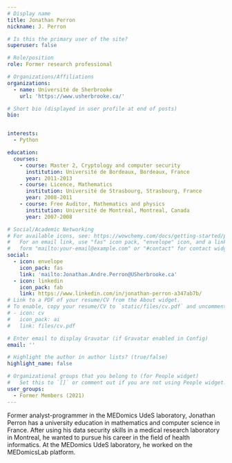 ```yaml
---
# Display name
title: Jonathan Perron
nickname: J. Perron

# Is this the primary user of the site?
superuser: false

# Role/position
role: Former research professional

# Organizations/Affiliations
organizations:
  - name: Université de Sherbrooke
    url: 'https://www.usherbrooke.ca/'

# Short bio (displayed in user profile at end of posts)
bio: 


interests:
  - Python

education:
  courses:
    - course: Master 2, Cryptology and computer security
      institution: Université de Bordeaux, Bordeaux, France
      year: 2011-2013
    - course: Licence, Mathematics
      institution: Université de Strasbourg, Strasbourg, France
      year: 2008-2011
    - course: Free Auditor, Mathematics and physics
      institution: Université de Montréal, Montreal, Canada
      year: 2007-2008

# Social/Academic Networking
# For available icons, see: https://wowchemy.com/docs/getting-started/page-builder/#icons
#   For an email link, use "fas" icon pack, "envelope" icon, and a link in the
#   form "mailto:your-email@example.com" or "#contact" for contact widget.
social:
  - icon: envelope
    icon_pack: fas
    link: 'mailto:Jonathan.Andre.Perron@USherbrooke.ca'
  - icon: linkedin
    icon_pack: fab
    link: https://www.linkedin.com/in/jonathan-perron-a347ab7b/
# Link to a PDF of your resume/CV from the About widget.
# To enable, copy your resume/CV to `static/files/cv.pdf` and uncomment the lines below.
# - icon: cv
#   icon_pack: ai
#   link: files/cv.pdf

# Enter email to display Gravatar (if Gravatar enabled in Config)
email: ''

# Highlight the author in author lists? (true/false)
highlight_name: false

# Organizational groups that you belong to (for People widget)
#   Set this to `[]` or comment out if you are not using People widget.
user_groups:
  - Former Members (2021)
---
```


Former analyst-programmer in the MEDomics UdeS laboratory, Jonathan Perron has a university education in mathematics 
and computer science in France. After using his data security skills in a medical research laboratory in Montreal, 
he wanted to pursue his career in the field of health informatics. At the MEDomics UdeS laboratory, he worked on the 
MEDomicsLab platform.
